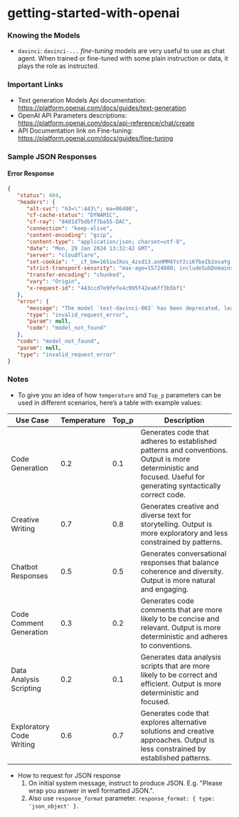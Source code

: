 # getting-started-with-openai

### Knowing the Models
* `davinci`: `davinci-...` *fine-tuning* models are very useful to use as chat agent. When trained or fine-tuned with some plain instruction or data, it plays the role as instructed.

### Important Links
* Text generation Models Api documentation: https://platform.openai.com/docs/guides/text-generation
* OpenAI API Parameters descriptions: https://platform.openai.com/docs/api-reference/chat/create
* API Documentation link on Fine-tuning: https://platform.openai.com/docs/guides/fine-tuning

### Sample JSON Responses

#### Error Response
```json
{
   "status": 404,
   "headers": {
      "alt-svc": "h3=\":443\"; ma=86400",
      "cf-cache-status": "DYNAMIC",
      "cf-ray": "84d1d7bdbff7ba55-DAC",
      "connection": "keep-alive",
      "content-encoding": "gzip",
      "content-type": "application/json; charset=utf-8",
      "date": "Mon, 29 Jan 2024 13:32:42 GMT",
      "server": "cloudflare",
      "set-cookie": "__cf_bm=165iwJXos_4zsd13.onHMM4YsY2ciKfbeIb2osaYg.E-1706535162-1-AcSaoZl/c3NFm87462BvSkmMoOLrWn4X4d7sXxQj3I60R0SPoyJFmZt0Bi9ifPKwAwoh78dXZtMW38Mn1m4/5V0=; path=/; expires=Mon, 29-Jan-24 14:02:42 GMT; domain=.api.openai.com; HttpOnly; Secure; SameSite=None, _cfuvid=b29uQ72xHiZU0YkZkTFJSIj8SnofO6vd1JoXa9zNapA-1706535162783-0-604800000; path=/; domain=.api.openai.com; HttpOnly; Secure; SameSite=None",
      "strict-transport-security": "max-age=15724800; includeSubDomains",
      "transfer-encoding": "chunked",
      "vary": "Origin",
      "x-request-id": "443ccd7e9fefe4c995f42ea6ff3b5bf1"
   },
   "error": {
      "message": "The model `text-davinci-003` has been deprecated, learn more here: https://platform.openai.com/docs/deprecations",
      "type": "invalid_request_error",
      "param": null,
      "code": "model_not_found"
   },
   "code": "model_not_found",
   "param": null,
   "type": "invalid_request_error"
}
```

### Notes
* To give you an idea of how `temperature` and `Top_p` parameters can be used in different scenarios, here’s a table with example values:

| Use Case |	Temperature |	Top_p |	Description
|---|--|--|--|
| Code Generation |	0.2 |	0.1 |	Generates code that adheres to established patterns and conventions. Output is more deterministic and focused. Useful for generating syntactically correct code.|
|Creative Writing |	0.7 |	0.8 |	Generates creative and diverse text for storytelling. Output is more exploratory and less constrained by patterns.|
|Chatbot Responses |	0.5 |	0.5 |	Generates conversational responses that balance coherence and diversity. Output is more natural and engaging.|
|Code Comment Generation |	0.3 |	0.2 |	Generates code comments that are more likely to be concise and relevant. Output is more deterministic and adheres to conventions.|
|Data Analysis Scripting |	0.2 |	0.1 |	Generates data analysis scripts that are more likely to be correct and efficient. Output is more deterministic and focused.|
|Exploratory Code Writing |	0.6 |	0.7 |	Generates code that explores alternative solutions and creative approaches. Output is less constrained by established patterns.|

* How to request for JSON response
  1. On initial system message, instruct to produce JSON. E.g. "Please wrap you asnwer in well formatted JSON.".
  2. Also use `response_format` parameter. `response_format: { type: 'json_object' }`.

